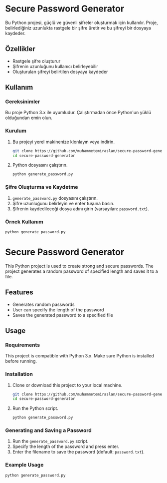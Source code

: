 # Secure Password Generator

Bu Python projesi, güçlü ve güvenli şifreler oluşturmak için kullanılır. Proje, belirlediğiniz uzunlukta rastgele bir şifre üretir ve bu şifreyi bir dosyaya kaydeder.

## Özellikler

- Rastgele şifre oluşturur
- Şifrenin uzunluğunu kullanıcı belirleyebilir
- Oluşturulan şifreyi belirtilen dosyaya kaydeder

## Kullanım

### Gereksinimler

Bu proje Python 3.x ile uyumludur. Çalıştırmadan önce Python'un yüklü olduğundan emin olun.

### Kurulum

1. Bu projeyi yerel makinenize klonlayın veya indirin.
    ```bash
    git clone https://github.com/muhammetemiraslan/secure-password-generator.git
    cd secure-password-generator
    ```

2. Python dosyasını çalıştırın.
    ```bash
    python generate_password.py
    ```


### Şifre Oluşturma ve Kaydetme

1. `generate_password.py` dosyasını çalıştırın.
2. Şifre uzunluğunu belirleyin ve enter tuşuna basın.
3. Şifrenin kaydedileceği dosya adını girin (varsayılan: `password.txt`).

### Örnek Kullanım

```bash
python generate_password.py
```

# Secure Password Generator

This Python project is used to create strong and secure passwords. The project generates a random password of specified length and saves it to a file.

## Features

- Generates random passwords
- User can specify the length of the password
- Saves the generated password to a specified file

## Usage

### Requirements

This project is compatible with Python 3.x. Make sure Python is installed before running.

### Installation

1. Clone or download this project to your local machine.
    ```bash
    git clone https://github.com/muhammetemiraslan/secure-password-generator.git
    cd secure-password-generator
    ```

2. Run the Python script.
    ```bash
    python generate_password.py
    ```

### Generating and Saving a Password

1. Run the `generate_password.py` script.
2. Specify the length of the password and press enter.
3. Enter the filename to save the password (default: `password.txt`).

### Example Usage

```bash
python generate_password.py
